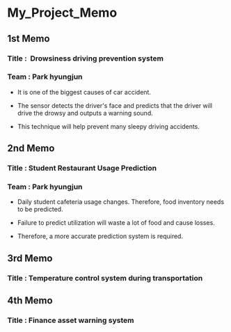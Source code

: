# My_Project_Memo
## 1st Memo
### Title :  Drowsiness driving prevention system
### Team  :  Park hyungjun

- It is one of the biggest causes of car accident.

- The sensor detects the driver's face and predicts that the driver will drive the drowsy and outputs a warning sound.

- This technique will help prevent many sleepy driving accidents.

## 2nd Memo
### Title :  Student Restaurant Usage Prediction
### Team  :  Park hyungjun

- Daily student cafeteria usage changes. Therefore, food inventory needs to be predicted.

- Failure to predict utilization will waste a lot of food and cause losses.

- Therefore, a more accurate prediction system is required.
## 3rd Memo
### Title : Temperature control system during transportation
## 4th Memo
### Title : Finance asset warning system 
